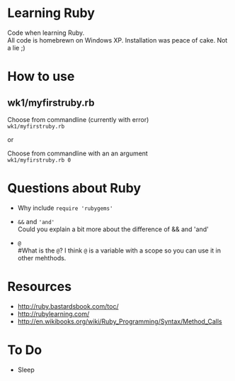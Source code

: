 # Learning Ruby

Code when learning Ruby.  
All code is homebrewn on Windows XP. Installation was peace of cake. Not a lie ;)  

# How to use
## wk1/myfirstruby.rb

Choose from commandline (currently with error)  
`wk1/myfirstruby.rb`   

or   

Choose from commandline with an an argument   
`wk1/myfirstruby.rb 0`  

# Questions about Ruby
- Why include `require 'rubygems'`  

- `&&` and `'and'`  
Could you explain a bit more about the difference of && and 'and'

- `@`  
#What is the `@`?
I think `@` is a variable with a scope so you can use it in other mehthods.

# Resources
- http://ruby.bastardsbook.com/toc/
- http://rubylearning.com/
- http://en.wikibooks.org/wiki/Ruby_Programming/Syntax/Method_Calls

# To Do

- Sleep